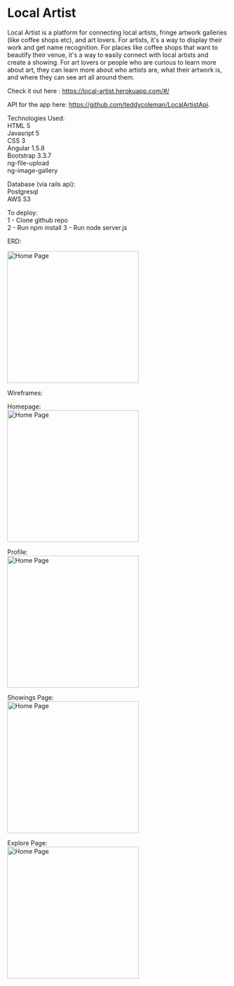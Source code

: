 # Local Artist

Local Artist is a platform for connecting local artists, fringe artwork galleries (like coffee shops etc), and art lovers.
For artists, it's a way to display their work and get name recognition.  For places like coffee shops that want 
to beautify their venue, it's a way to easily connect with local artists and create a showing.  For art lovers or people who
are curious to learn more about art, they can learn more about who artists are, what their artwork is, and where they can
see art all around them.  

Check it out here : https://local-artist.herokuapp.com/#/

API for the app here: https://github.com/teddycoleman/LocalArtistApi.

Technologies Used: <br>
HTML 5 <br>
Javasript 5 <br>
CSS 3<br>
Angular 1.5.8 <br>
Bootstrap 3.3.7 <br>
ng-file-upload <br>
ng-image-gallery

Database (via rails api):<br>
Postgresql <br>
AWS S3 

To deploy:<br>
1 - Clone github repo <br>
2 - Run npm install 
3 - Run node server.js

ERD: 

<img src="http://i.imgur.com/fu7V4ax.png" height="300px" alt="Home Page">

Wireframes: 

Homepage: <br>
<img src="http://imgur.com/ZwU8RfV.png" height="300px" alt="Home Page">

Profile: <br>
<img src="http://imgur.com/nIjER2y.png" height="300px" alt="Home Page">

Showings Page: <br>
<img src="http://imgur.com/egl3iWZ.png" height="300px" alt="Home Page">

Explore Page: <br>
<img src="http://imgur.com/5kNIdp3.png" height="300px" alt="Home Page">
